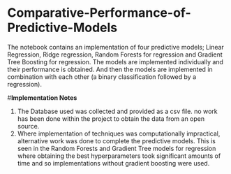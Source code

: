 # Comparative-Performance-of-Predictive-Models

The notebook contains an implementation of four predictive models; Linear Regression, Ridge regression, Random Forests for regression and Gradient Tree Boosting for regression. The models are implemented individually and their performance is obtained. And then the models are implemented in combination with each other (a binary classification followed by a regression).

#**Implementation Notes**

1. The Database used was collected and provided as a csv file. no work has been done within the project to obtain the data from an open source.
2. Where implementation of techniques was computationally impractical, alternative work was done to complete the predictive models. This is seen in the Random Forests and Gradient Tree models for regression where obtaining the best hyperparameters took significant amounts of time and so implementations without gradient boosting were used.

